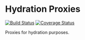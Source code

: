 # Hydration Proxies

[![Build Status](https://travis-ci.org/Stratadox/HydrationProxies.svg?branch=master)](https://travis-ci.org/Stratadox/HydrationProxies)
[![Coverage Status](https://coveralls.io/repos/github/Stratadox/HydrationProxies/badge.svg?branch=master)](https://coveralls.io/github/Stratadox/HydrationProxies?branch=master)

Proxies for hydration purposes.
